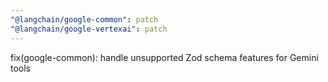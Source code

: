 ```yaml
---
"@langchain/google-common": patch
"@langchain/google-vertexai": patch
---
```


fix(google-common): handle unsupported Zod schema features for Gemini tools
